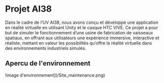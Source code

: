 # Projet AI38

Dans le cadre de l’UV AI38, nous avons conçu et développé une application en réalité virtuelle en utilisant Unity et le casque HTC VIVE. Ce projet a pour but de simuler le fonctionnement d’une usine de fabrication de vaisseaux spatiaux, en offrant aux utilisateurs une expérience immersive, interactive et réaliste, mettant en valeur les possibilités qu’offre la réalité virtuelle dans des environnements industriels simulés.


## Apercu de l'environnement
!image d'environnement](/Site_maintenance.png)
